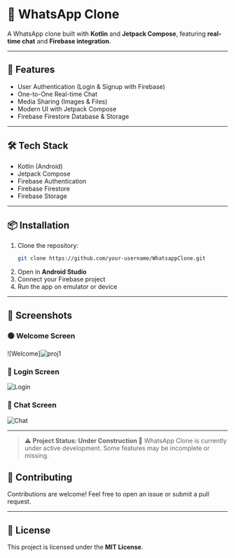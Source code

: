 # 📱 WhatsApp Clone

A WhatsApp clone built with **Kotlin** and **Jetpack Compose**, featuring **real-time chat** and **Firebase integration**.

---

## 🚀 Features
- User Authentication (Login & Signup with Firebase)
- One-to-One Real-time Chat
- Media Sharing (Images & Files)
- Modern UI with Jetpack Compose
- Firebase Firestore Database & Storage

---

## 🛠️ Tech Stack
- Kotlin (Android)
- Jetpack Compose
- Firebase Authentication
- Firebase Firestore
- Firebase Storage

---

## 📦 Installation

1. Clone the repository:
   ```bash
   git clone https://github.com/your-username/WhatsappClone.git
   ```
2. Open in **Android Studio**
3. Connect your Firebase project
4. Run the app on emulator or device

---

## 📸 Screenshots

### 🟢 Welcome Screen
![Welcome]![proj1](https://github.com/user-attachments/assets/a46b5b67-677b-414e-8fe6-6b65f37e1525)


### 🔐 Login Screen
![Login](![proj4](https://github.com/user-attachments/assets/02baea2d-4087-49a2-b1cd-df2cb4a6a581)
)

### 💬 Chat Screen
![Chat](![prij5](https://github.com/user-attachments/assets/13a0c668-b000-443d-a368-b0f313c50dce)
)

---
> ⚠️ **Project Status: Under Construction 🚧**
>  WhatsApp Clone is currently under active development. Some features may be incomplete or missing.  
 

## 🤝 Contributing
Contributions are welcome! Feel free to open an issue or submit a pull request.

---

## 📜 License
This project is licensed under the **MIT License**.
